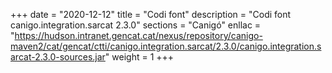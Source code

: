 +++
date        = "2020-12-12"
title       = "Codi font"
description = "Codi font canigo.integration.sarcat 2.3.0"
sections    = "Canigó"
enllac		= "https://hudson.intranet.gencat.cat/nexus/repository/canigo-maven2/cat/gencat/ctti/canigo.integration.sarcat/2.3.0/canigo.integration.sarcat-2.3.0-sources.jar"
weight		= 1
+++
